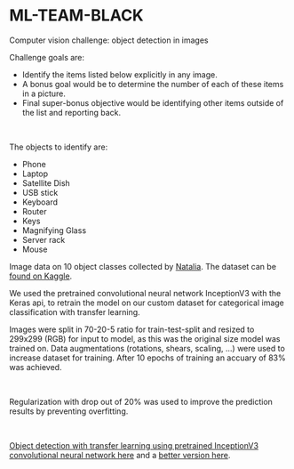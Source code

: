 # ML-TEAM-BLACK

Computer vision challenge: object detection in images
<br>

Challenge goals are:
- Identify the items listed below explicitly in any image.
- A bonus goal would be to determine the number of each of these items in a picture.
- Final super-bonus objective would be identifying other items outside of the list and reporting back.
<br>

The objects to identify are:
- Phone
- Laptop
- Satellite Dish
- USB stick
- Keyboard
- Router
- Keys
- Magnifying Glass
- Server rack
- Mouse

Image data on 10 object classes collected by [Natalia](https://github.com/natalijamahoby). The dataset can be [found on Kaggle](https://www.kaggle.com/datasets/ksenia5/electronic-object-detection).
<br>

We used the pretrained convolutional neural network InceptionV3 with the Keras api, to retrain the model on our custom dataset for categorical image classification with transfer learning.
<br>

Images were split in 70-20-5 ratio for train-test-split and resized to 299x299 (RGB) for input to model, as this was the original size model was trained on. Data augmentations (rotations, shears, scaling, ...) were used to increase dataset for training. After 10 epochs of training an accuary of 83% was achieved.

<br>

Regularization with drop out of 20% was used to improve the prediction results by preventing overfitting.

<br>

[Object detection with transfer learning using pretrained InceptionV3 convolutional neural network here](https://www.kaggle.com/code/ksenia5/transfer-learning-with-inception) and a [better version here](https://www.kaggle.com/ksenia5/transfer-learning-with-inceptionv3).
